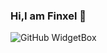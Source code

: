 ### Hi,I am Finxel 👋

![GitHub WidgetBox](https://github-widgetbox.vercel.app/api/skills?names=php,css,python&includeNames=true)

